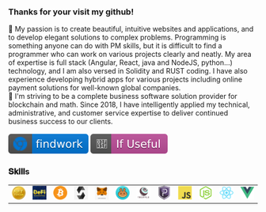 ### Thanks for your visit my github! &nbsp;
👀  My passion is to create beautiful, intuitive websites and applications, and to develop elegant solutions to complex problems.
  Programming is something anyone can do with PM skills, but it is difficult to find a programmer who can work on various projects clearly and neatly.
  My area of expertise is full stack (Angular, React, java and NodeJS, python...) technology, and I am also versed in Solidity and RUST coding.
  I have also experience developing hybrid apps for various projects including online payment solutions for well-known global companies. </br>
🌱  I'm striving to be a complete business software solution provider for blockchain and math.
  Since 2018, I have intelligently applied my technical, administrative, and customer service expertise to deliver continued business success to our clients. </br></br><a href="https://findwrk.app/?utm_source=awesome-github-profile-readme"><img src="img/v2.svg" alt="website"/></a> <img src="img/v1.svg" alt="Star Badge"/>
</h1>

### 𝐒𝐤𝐢𝐥𝐥s
<table>
  <tr>
      <td><img src="img/icon_nft.png?raw=true" width="200"></td>
      <td><img src="img/icon_defi.png?raw=true" width="200"></td>
      <td><img src="img/icon_bitcoin.png?raw=true" width="200"></td>
      <td><img src="img/icon_solidity.png?raw=true" width="200"></td>
      <td><img src="img/icon_metamask.png?raw=true" width="200"></td>
      <td><img src="img/icon_pancake.png?raw=true" width="200"></td>
      <td><img src="img/icon_truffle.png?raw=true" width="200"></td>
      <td><img src="img/icon_pivx.png?raw=true" width="200"></td>
      <td><img src="img/javascript-1174950.png" width="200"></td>
      <td><img src="img/node-1174925.webp" width="200"></td>
      <td><img src="img/react-1175109.webp" width="200"></td>
      <td><img src="img/vue-282497.webp" width="200"></td>
  </tr>  
</table>

